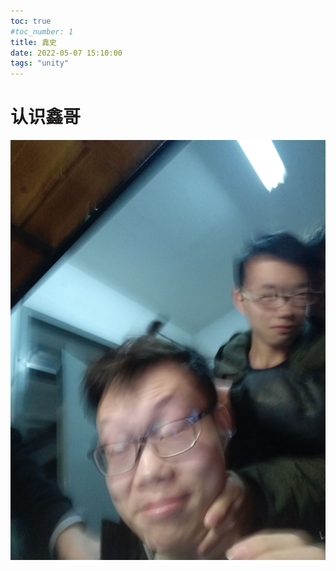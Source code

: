 ```yaml
---
toc: true
#toc_number: 1
title: 鑫史
date: 2022-05-07 15:10:00
tags: "unity"
---
```


# 认识鑫哥

![鑫哥帅照](/img/zx.png)

